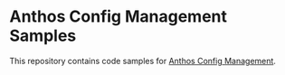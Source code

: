 Anthos Config Management Samples 
============

This repository contains code samples for [Anthos Config Management](https://cloud.google.com/anthos-config-management/docs). 
